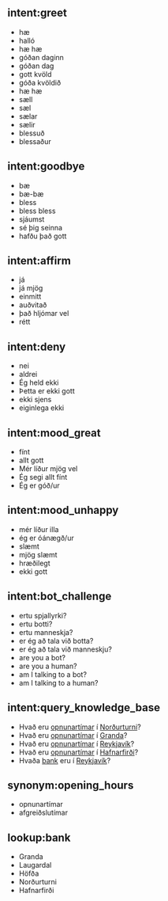 ## intent:greet
- hæ
- halló
- hæ hæ
- góðan daginn
- góðan dag
- gott kvöld
- góða kvöldið
- hæ hæ
- sæll
- sæl
- sælar
- sælir
- blessuð
- blessaður

## intent:goodbye
- bæ
- bæ-bæ
- bless
- bless bless
- sjáumst
- sé þig seinna
- hafðu það gott

## intent:affirm
- já
- já mjög
- einmitt
- auðvitað
- það hljómar vel
- rétt

## intent:deny
- nei
- aldrei
- Ég held ekki
- Þetta er ekki gott
- ekki sjens
- eiginlega ekki

## intent:mood_great
- fínt
- allt gott
- Mér líður mjög vel
- Ég segi allt fínt
- Ég er góð/ur

## intent:mood_unhappy
- mér líður illa
- ég er óánægð/ur
- slæmt
- mjög slæmt
- hræðilegt
- ekki gott

## intent:bot_challenge
- ertu spjallyrki?
- ertu botti?
- ertu manneskja?
- er ég að tala við botta?
- er ég að tala við manneskju?
- are you a bot?
- are you a human?
- am I talking to a bot?
- am I talking to a human?

## intent:query_knowledge_base
- Hvað eru [opnunartímar](opening_hours) í [Norðurturni](object_type:bank)?
- Hvað eru [opnunartímar](opening_hours) í [Granda](object_type:bank)?
- Hvað eru [opnunartímar](opening_hours) í [Reykjavík](object_type:bank)?
- Hvað eru [opnunartímar](opening_hours) í [Hafnarfirði](object_type:bank)?
- Hvaða [bank](object_type:bank) eru í [Reykjavík](location)?

## synonym:opening_hours
- opnunartímar
- afgreiðslutímar

## lookup:bank
- Granda
- Laugardal
- Höfða
- Norðurturni
- Hafnarfirði

